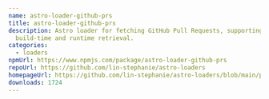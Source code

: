 ```yaml
---
name: astro-loader-github-prs
title: astro-loader-github-prs
description: Astro loader for fetching GitHub Pull Requests, supporting both
  build-time and runtime retrieval.
categories:
  - loaders
npmUrl: https://www.npmjs.com/package/astro-loader-github-prs
repoUrl: https://github.com/lin-stephanie/astro-loaders
homepageUrl: https://github.com/lin-stephanie/astro-loaders/blob/main/packages/astro-loader-github-prs/
downloads: 1724
---
```

